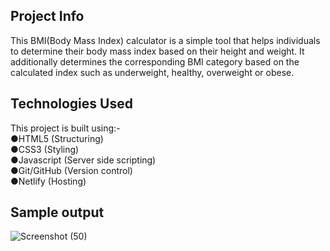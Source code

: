 ## Project Info 
This BMI(Body Mass Index) calculator is a simple tool that helps individuals to determine their body mass index based on their height and weight. It additionally determines the corresponding BMI category based on the calculated index such as underweight, healthy, overweight or obese.

## Technologies Used
This project is built using:-  
 ●HTML5 (Structuring)  
 ●CSS3 (Styling)  
 ●Javascript (Server side scripting)    
 ●Git/GitHub (Version control)  
 ●Netlify (Hosting)  
 
 ## Sample output

![Screenshot (50)](https://github.com/krutika-ladani/Front-End-Projects/assets/119760273/6e15e8f5-374f-4a5e-b40e-da81947064ea)
